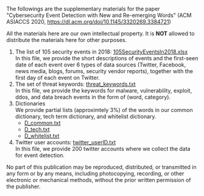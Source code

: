 The followings are the supplementary materials for the paper   
"Cybersecurity Event Detection with New and Re-emerging Words" (ACM ASIACCS 2020, https://dl.acm.org/doi/10.1145/3320269.3384721)

All the materials here are our own intellectual property. It is __NOT__ allowed to distribute the materials here for other purposes.

1. The list of 105 security events in 2018: [105SecurityEventsIn2018.xlsx](105SecurityEventsIn2018.xlsx)  
   In this file, we provide the short descriptions of events and the first-seen date of each event over 6 types of data sources (Twitter, Facebook, news media, blogs, forums, security vendor reports), together with the first day of each event on Twitter.  
2. The set of threat keywords: [threat_keywords.txt](threat_keywords.txt)  
   In this file, we provide the keywords for malware, vulnerability, exploit, ddos, and data breach events in the form of (word, category).
3. Dictionaries  
   We provide partial lists (approximtely 3%) of the words in our common dictionary, tech term dictionary, and whitelist dictionary. 
   - [D_common.txt](D_common.txt)
   - [D_tech.txt](D_tech.txt)
   - [D_whitelist.txt](D_whitelist.txt)
4. Twitter user accounts: [twitter_userID.txt](twitter_userID.txt)  
   In this file, we provide 200 twitter accounts where we collect the data for event detection.   
 
No part of this publication may be reproduced, distributed, or transmitted in any form or by any means, including photocopying, recording, or other electronic or mechanical methods, without the prior written permission of the publisher.
